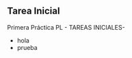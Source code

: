 ## Tarea Inicial

Primera Práctica PL - TAREAS INICIALES-
<ul>
<li>hola</li>
<li>prueba</li>
</ul>


